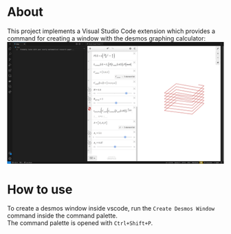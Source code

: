 # About
This project implements a Visual Studio Code extension which provides a command for creating a window with the desmos graphing calculator:
![Alt text](image.png)

# How to use
To create a desmos window inside vscode, run the `Create Desmos Window` command inside the command palette.<br>
The command palette is opened with `Ctrl+Shift+P`.
